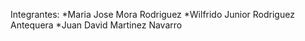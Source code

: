 Integrantes:
*Maria Jose Mora Rodriguez
*Wilfrido Junior Rodriguez Antequera
*Juan David Martinez Navarro
